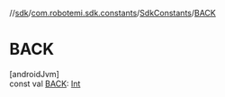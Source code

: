 //[sdk](../../../index.md)/[com.robotemi.sdk.constants](../index.md)/[SdkConstants](index.md)/[BACK](-b-a-c-k.md)

# BACK

[androidJvm]\
const val [BACK](-b-a-c-k.md): [Int](https://kotlinlang.org/api/latest/jvm/stdlib/kotlin/-int/index.html)
